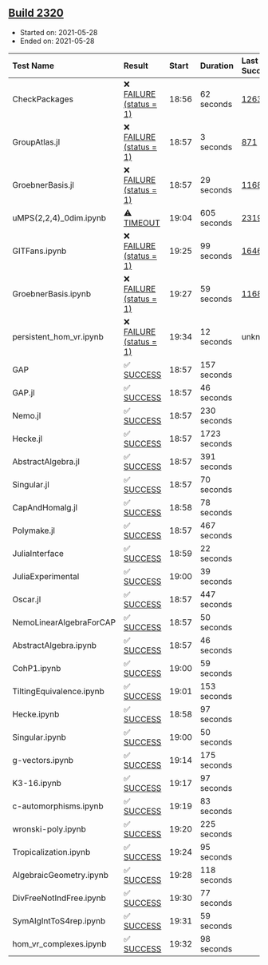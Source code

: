 ## [Build 2320](https://oscarci.mathematik.uni-kl.de/job/oscar-stable/2320/)

* Started on: 2021-05-28
* Ended on: 2021-05-28

| Test Name    | Result | Start | Duration | Last Success | First Failure |
|:-------------|:-------|:------|:---------|:-------------|:--------------|
| CheckPackages | ❌ [FAILURE (status = 1)](https://oscarci.mathematik.uni-kl.de/job/oscar-stable/2320/artifact/logs/build-2320/CheckPackages.log) | 18:56 | 62 seconds | [1263](https://oscarci.mathematik.uni-kl.de/job/oscar-stable/1263/) | [1264](https://oscarci.mathematik.uni-kl.de/job/oscar-stable/1264/) |
| GroupAtlas.jl | ❌ [FAILURE (status = 1)](https://oscarci.mathematik.uni-kl.de/job/oscar-stable/2320/artifact/logs/build-2320/GroupAtlas.jl.log) | 18:57 | 3 seconds | [871](https://oscarci.mathematik.uni-kl.de/job/oscar-stable/871/) | [872](https://oscarci.mathematik.uni-kl.de/job/oscar-stable/872/) |
| GroebnerBasis.jl | ❌ [FAILURE (status = 1)](https://oscarci.mathematik.uni-kl.de/job/oscar-stable/2320/artifact/logs/build-2320/GroebnerBasis.jl.log) | 18:57 | 29 seconds | [1168](https://oscarci.mathematik.uni-kl.de/job/oscar-stable/1168/) | [1169](https://oscarci.mathematik.uni-kl.de/job/oscar-stable/1169/) |
| uMPS(2,2,4)_0dim.ipynb | ⚠ [TIMEOUT](https://oscarci.mathematik.uni-kl.de/job/oscar-stable/2320/artifact/logs/build-2320/uMPS-2-2-4-_0dim.ipynb.log) | 19:04 | 605 seconds | [2319](https://oscarci.mathematik.uni-kl.de/job/oscar-stable/2319/) | [2320](https://oscarci.mathematik.uni-kl.de/job/oscar-stable/2320/) |
| GITFans.ipynb | ❌ [FAILURE (status = 1)](https://oscarci.mathematik.uni-kl.de/job/oscar-stable/2320/artifact/logs/build-2320/GITFans.ipynb.log) | 19:25 | 99 seconds | [1646](https://oscarci.mathematik.uni-kl.de/job/oscar-stable/1646/) | [1647](https://oscarci.mathematik.uni-kl.de/job/oscar-stable/1647/) |
| GroebnerBasis.ipynb | ❌ [FAILURE (status = 1)](https://oscarci.mathematik.uni-kl.de/job/oscar-stable/2320/artifact/logs/build-2320/GroebnerBasis.ipynb.log) | 19:27 | 59 seconds | [1168](https://oscarci.mathematik.uni-kl.de/job/oscar-stable/1168/) | [1169](https://oscarci.mathematik.uni-kl.de/job/oscar-stable/1169/) |
| persistent_hom_vr.ipynb | ❌ [FAILURE (status = 1)](https://oscarci.mathematik.uni-kl.de/job/oscar-stable/2320/artifact/logs/build-2320/persistent_hom_vr.ipynb.log) | 19:34 | 12 seconds | unknown | unknown |
| GAP | ✅ [SUCCESS](https://oscarci.mathematik.uni-kl.de/job/oscar-stable/2320/artifact/logs/build-2320/GAP.log) | 18:57 | 157 seconds |  |  |
| GAP.jl | ✅ [SUCCESS](https://oscarci.mathematik.uni-kl.de/job/oscar-stable/2320/artifact/logs/build-2320/GAP.jl.log) | 18:57 | 46 seconds |  |  |
| Nemo.jl | ✅ [SUCCESS](https://oscarci.mathematik.uni-kl.de/job/oscar-stable/2320/artifact/logs/build-2320/Nemo.jl.log) | 18:57 | 230 seconds |  |  |
| Hecke.jl | ✅ [SUCCESS](https://oscarci.mathematik.uni-kl.de/job/oscar-stable/2320/artifact/logs/build-2320/Hecke.jl.log) | 18:57 | 1723 seconds |  |  |
| AbstractAlgebra.jl | ✅ [SUCCESS](https://oscarci.mathematik.uni-kl.de/job/oscar-stable/2320/artifact/logs/build-2320/AbstractAlgebra.jl.log) | 18:57 | 391 seconds |  |  |
| Singular.jl | ✅ [SUCCESS](https://oscarci.mathematik.uni-kl.de/job/oscar-stable/2320/artifact/logs/build-2320/Singular.jl.log) | 18:57 | 70 seconds |  |  |
| CapAndHomalg.jl | ✅ [SUCCESS](https://oscarci.mathematik.uni-kl.de/job/oscar-stable/2320/artifact/logs/build-2320/CapAndHomalg.jl.log) | 18:58 | 78 seconds |  |  |
| Polymake.jl | ✅ [SUCCESS](https://oscarci.mathematik.uni-kl.de/job/oscar-stable/2320/artifact/logs/build-2320/Polymake.jl.log) | 18:57 | 467 seconds |  |  |
| JuliaInterface | ✅ [SUCCESS](https://oscarci.mathematik.uni-kl.de/job/oscar-stable/2320/artifact/logs/build-2320/JuliaInterface.log) | 18:59 | 22 seconds |  |  |
| JuliaExperimental | ✅ [SUCCESS](https://oscarci.mathematik.uni-kl.de/job/oscar-stable/2320/artifact/logs/build-2320/JuliaExperimental.log) | 19:00 | 39 seconds |  |  |
| Oscar.jl | ✅ [SUCCESS](https://oscarci.mathematik.uni-kl.de/job/oscar-stable/2320/artifact/logs/build-2320/Oscar.jl.log) | 18:57 | 447 seconds |  |  |
| NemoLinearAlgebraForCAP | ✅ [SUCCESS](https://oscarci.mathematik.uni-kl.de/job/oscar-stable/2320/artifact/logs/build-2320/NemoLinearAlgebraForCAP.log) | 18:57 | 50 seconds |  |  |
| AbstractAlgebra.ipynb | ✅ [SUCCESS](https://oscarci.mathematik.uni-kl.de/job/oscar-stable/2320/artifact/logs/build-2320/AbstractAlgebra.ipynb.log) | 18:57 | 46 seconds |  |  |
| CohP1.ipynb | ✅ [SUCCESS](https://oscarci.mathematik.uni-kl.de/job/oscar-stable/2320/artifact/logs/build-2320/CohP1.ipynb.log) | 19:00 | 59 seconds |  |  |
| TiltingEquivalence.ipynb | ✅ [SUCCESS](https://oscarci.mathematik.uni-kl.de/job/oscar-stable/2320/artifact/logs/build-2320/TiltingEquivalence.ipynb.log) | 19:01 | 153 seconds |  |  |
| Hecke.ipynb | ✅ [SUCCESS](https://oscarci.mathematik.uni-kl.de/job/oscar-stable/2320/artifact/logs/build-2320/Hecke.ipynb.log) | 18:58 | 97 seconds |  |  |
| Singular.ipynb | ✅ [SUCCESS](https://oscarci.mathematik.uni-kl.de/job/oscar-stable/2320/artifact/logs/build-2320/Singular.ipynb.log) | 19:00 | 50 seconds |  |  |
| g-vectors.ipynb | ✅ [SUCCESS](https://oscarci.mathematik.uni-kl.de/job/oscar-stable/2320/artifact/logs/build-2320/g-vectors.ipynb.log) | 19:14 | 175 seconds |  |  |
| K3-16.ipynb | ✅ [SUCCESS](https://oscarci.mathematik.uni-kl.de/job/oscar-stable/2320/artifact/logs/build-2320/K3-16.ipynb.log) | 19:17 | 97 seconds |  |  |
| c-automorphisms.ipynb | ✅ [SUCCESS](https://oscarci.mathematik.uni-kl.de/job/oscar-stable/2320/artifact/logs/build-2320/c-automorphisms.ipynb.log) | 19:19 | 83 seconds |  |  |
| wronski-poly.ipynb | ✅ [SUCCESS](https://oscarci.mathematik.uni-kl.de/job/oscar-stable/2320/artifact/logs/build-2320/wronski-poly.ipynb.log) | 19:20 | 225 seconds |  |  |
| Tropicalization.ipynb | ✅ [SUCCESS](https://oscarci.mathematik.uni-kl.de/job/oscar-stable/2320/artifact/logs/build-2320/Tropicalization.ipynb.log) | 19:24 | 95 seconds |  |  |
| AlgebraicGeometry.ipynb | ✅ [SUCCESS](https://oscarci.mathematik.uni-kl.de/job/oscar-stable/2320/artifact/logs/build-2320/AlgebraicGeometry.ipynb.log) | 19:28 | 118 seconds |  |  |
| DivFreeNotIndFree.ipynb | ✅ [SUCCESS](https://oscarci.mathematik.uni-kl.de/job/oscar-stable/2320/artifact/logs/build-2320/DivFreeNotIndFree.ipynb.log) | 19:30 | 77 seconds |  |  |
| SymAlgIntToS4rep.ipynb | ✅ [SUCCESS](https://oscarci.mathematik.uni-kl.de/job/oscar-stable/2320/artifact/logs/build-2320/SymAlgIntToS4rep.ipynb.log) | 19:31 | 59 seconds |  |  |
| hom_vr_complexes.ipynb | ✅ [SUCCESS](https://oscarci.mathematik.uni-kl.de/job/oscar-stable/2320/artifact/logs/build-2320/hom_vr_complexes.ipynb.log) | 19:32 | 98 seconds |  |  |
